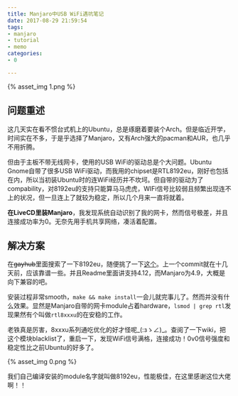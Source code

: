 ```yaml
---
title: Manjaro中USB WiFi遇坑笔记
date: 2017-08-29 21:59:54
tags:
- manjaro
- tutorial
- memo
categories:
- 0

---
```


{% asset_img 1.png %}

## 问题重述

这几天实在看不惯台式机上的Ubuntu，总是琢磨着要装个Arch。但是临近开学，时间实在不多，于是乎选择了Manjaro，又有Arch强大的pacman和AUR，也几乎不用折腾。

<!-- more -->

但由于主板不带无线网卡，使用的USB WiFi的驱动总是个大问题。Ubuntu Gnome自带了很多USB WiFi驱动，而我用的chipset是RTL8192eu，刚好也包括在内，所以当初装Ubuntu时的连WiFi经历并不坎坷。但自带的驱动为了compability，对8192eu的支持只能算马马虎虎，WIFi信号比较弱且频繁出现连不上的状况，但一旦连上了就较为稳定，所以几个月来一直将就着。

**在LiveCD里装Manjaro**，我发现系统自动识别了我的网卡，然而信号极差，并且连接成功率为0。无奈先用手机共享网络，凑活着配置。

## 解决方案

在~~gayhub~~里面搜索了一下8192eu，随便挑了一下[这个](https://github.com/masterzorag/RTL8192EU-linux)。上一个commit就在十几天前，应该靠谱一些。并且Readme里面讲支持4.12，而Manjaro为4.9，大概是向下兼容的吧。

安装过程非常smooth，`make && make install`一会儿就完事儿了。然而并没有什么效果。显然是Manjaro自带的网卡module占着hardware，`lsmod | grep rtl`发现果然有个叫做`rtl8xxxu`的在安稳的工作。

老铁真是厉害，8xxxu系列通吃优化的好才怪呢\_(:зゝ∠)\_。查阅了一下wiki，把这个模块blacklist了，重启一下，发现WiFi信号满格，连接成功！0v0信号强度和稳定性比之前Ubuntu的好多了。

{% asset_img 0.png %}

我们自己编译安装的module名字就叫做8192eu，性能极佳，在这里感谢这位大佬啊！！